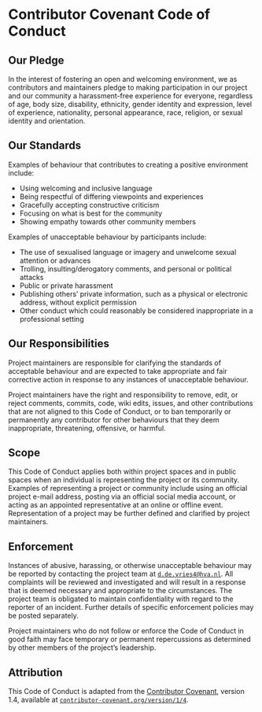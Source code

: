 # Contributor Covenant Code of Conduct

## Our Pledge

In the interest of fostering an open and welcoming environment, we as
contributors and maintainers pledge to making participation in our project and
our community a harassment-free experience for everyone, regardless of age, body
size, disability, ethnicity, gender identity and expression, level of
experience, nationality, personal appearance, race, religion, or sexual identity
and orientation.

## Our Standards

Examples of behaviour that contributes to creating a positive environment
include:

*   Using welcoming and inclusive language
*   Being respectful of differing viewpoints and experiences
*   Gracefully accepting constructive criticism
*   Focusing on what is best for the community
*   Showing empathy towards other community members

Examples of unacceptable behaviour by participants include:

*   The use of sexualised language or imagery and unwelcome sexual attention or
    advances
*   Trolling, insulting/derogatory comments, and personal or political attacks
*   Public or private harassment
*   Publishing others’ private information, such as a physical or electronic
    address, without explicit permission
*   Other conduct which could reasonably be considered inappropriate in a
    professional setting

## Our Responsibilities

Project maintainers are responsible for clarifying the standards of acceptable
behaviour and are expected to take appropriate and fair corrective action in
response to any instances of unacceptable behaviour.

Project maintainers have the right and responsibility to remove, edit, or
reject comments, commits, code, wiki edits, issues, and other contributions
that are not aligned to this Code of Conduct, or to ban temporarily or
permanently any contributor for other behaviours that they deem inappropriate,
threatening, offensive, or harmful.

## Scope

This Code of Conduct applies both within project spaces and in public spaces
when an individual is representing the project or its community.  Examples of
representing a project or community include using an official project e-mail
address, posting via an official social media account, or acting as an appointed
representative at an online or offline event.  Representation of a project may
be further defined and clarified by project maintainers.

## Enforcement

Instances of abusive, harassing, or otherwise unacceptable behaviour may be
reported by contacting the project team at [`d.de.vries4@hva.nl`][contact].  All
complaints will be reviewed and investigated and will result in a response that
is deemed necessary and appropriate to the circumstances.  The project team is
obligated to maintain confidentiality with regard to the reporter of an
incident.  Further details of specific enforcement policies may be posted
separately.

Project maintainers who do not follow or enforce the Code of Conduct in good
faith may face temporary or permanent repercussions as determined by other
members of the project’s leadership.

## Attribution

This Code of Conduct is adapted from the [Contributor Covenant][home],
version 1.4, available at [`contributor-covenant.org/version/1/4`][version].

[home]: https://contributor-covenant.org
[version]: https://contributor-covenant.org/version/1/4/
[contact]: mailto:d.de.vries4@hva.nl?subject=backend:coc:%20
